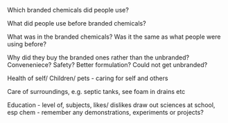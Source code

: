 Which branded chemicals did people use? What did people use before branded chemicals? What was in the branded chemicals? Was it the same as what people were using before? Why did they buy the branded ones rather than the unbranded? Conveneniece? Safety? Better formulation? Could not get unbranded?

Health of self/ Children/ pets  - caring for self and others

Care of surroundings, e.g. septic tanks, see foam in drains etc

Education - level of, subjects, likes/ dislikes
		draw out sciences at school, esp chem - remember any demonstrations, experiments or projects?